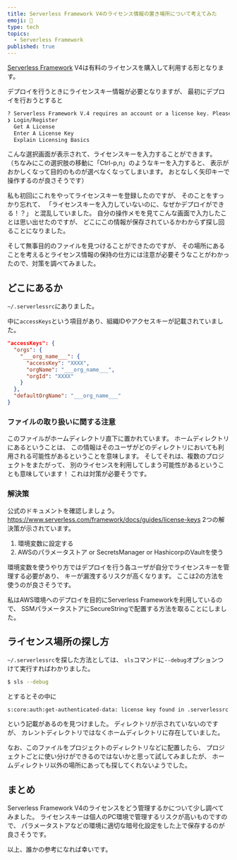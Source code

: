 ```yaml
---
title: Serverless Framework V4のライセンス情報の置き場所について考えてみた
emoji: 🐼
type: tech
topics:
  - Serverless Framework
published: true
---
```

[Serverless Framework](https://www.serverless.com/) V4は有料のライセンスを購入して利用する形となります。

デプロイを行うときにライセンスキー情報が必要となりますが、 最初にデプロイを行おうとすると
```bash
? Serverless Framework V.4 requires an account or a license key. Please login/register or enter your license key. …
❯ Login/Register
  Get A License
  Enter A License Key
  Explain Licensing Basics
```
こんな選択画面が表示されて、ライセンスキーを入力することができます。 （ちなみにこの選択肢の移動に「Ctrl-p,n」のようなキーを入力すると、 表示がおかしくなって目的のものが選べなくなってしまいます。 おとなしく矢印キーで操作するのが良さそうです）

私も初回にこれをやってライセンスキーを登録したのですが、 そのことをすっかり忘れて、 「ライセンスキーを入力していないのに、なぜかデプロイができる！？」 と混乱していました。 自分の操作メモを見てこんな画面で入力したことは思い出せたのですが、 どこにこの情報が保存されているかわからず探し回ることになりました。

そして無事目的のファイルを見つけることができたのですが、 その場所にあることを考えるとライセンス情報の保持の仕方には注意が必要そうなことがわかったので、対策を調べてみました。
## どこにあるか
`~/.serverlessrc`にありました。

中に`accessKeys`という項目があり、組織IDやアクセスキーが記載されていました。
```json
"accessKeys": {
  "orgs": {
    "___org_name___": {
      "accessKey": "XXXX",
      "orgName": "___org_name___",
      "orgId": "XXXX"
    }
  },
  "defaultOrgName": "___org_name___"
}
```
### ファイルの取り扱いに関する注意
このファイルがホームディレクトリ直下に置かれています。 ホームディレクトリにあるということは、 この情報はそのユーザがどのディレクトリにおいても利用される可能性があるということを意味します。 そしてそれは、複数のプロジェクトをまたがって、 別のライセンスを利用してしまう可能性があるということも意味しています！ これは対策が必要そうです。
### 解決策
公式のドキュメントを確認しましょう。
https://www.serverless.com/framework/docs/guides/license-keys
2つの解決策が示されています。
1. 環境変数に設定する
2. AWSのパラメータストア or SecretsManager or HashicorpのVaultを使う

環境変数を使うやり方ではデプロイを行う各ユーザが自分でライセンスキーを管理する必要があり、 キーが漏洩するリスクが高くなります。 ここは2の方法を使うのが良さそうです。

私はAWS環境へのデプロイを目的にServerless Frameworkを利用しているので、 SSMパラメータストアにSecureStringで配置する方法を取ることにしました。
## ライセンス場所の探し方
`~/.serverlessrc`を探した方法としては、 `sls`コマンドに`--debug`オプションつけて実行すればわかりました。
```bash
$ sls --debug
```
とするとその中に
```
s:core:auth:get-authenticated-data: license key found in .serverlessrc
```
という記載があるのを見つけました。 ディレクトリが示されていないのですが、 カレントディレクトリではなくホームディレクトリに存在していました。

なお、このファイルをプロジェクトのディレクトリなどに配置したら、 プロジェクトごとに使い分けができるのではないかと思って試してみましたが、 ホームディレクトリ以外の場所にあっても探してくれないようでした。
## まとめ
Serverless Framework V4のライセンスをどう管理するかについて少し調べてみました。 ライセンスキーは個人のPC環境で管理するリスクが高いものですので、 パラメータストアなどの環境に適切な暗号化設定をした上で保存するのが良さそうです。

以上、誰かの参考になれば幸いです。
